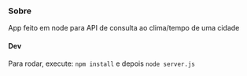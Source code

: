 ### Sobre

App feito em node para API de consulta ao clima/tempo de uma cidade


#### Dev
Para rodar, execute: `npm install` e depois `node server.js`
